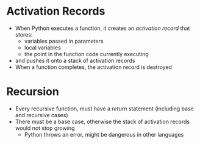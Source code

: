 # Activation Records
- When Python executes a function, it creates an *activation record* that stores:
	- variables passed in parameters
	- local variables
	- the point in the function code currently executing
- and pushes it onto a stack of activation records
- When a function completes, the activation record is destroyed


# Recursion
- Every recursive function, must have a *return* statement (including base and recursive cases)
- There must be a base case, otherwise the stack of activation records would not stop growing
	- Python throws an error, might be dangerous in other languages